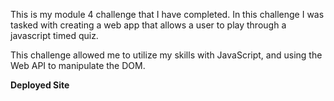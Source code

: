 This is my module 4 challenge that I have completed. In this challenge I was tasked with creating a web app that allows a user to play through a javascript timed quiz.

This challenge allowed me to utilize my skills with JavaScript, and using the Web API to manipulate the DOM.

**Deployed Site**
